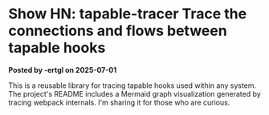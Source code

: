 # Show HN: tapable-tracer Trace the connections and flows between tapable hooks

**Posted by -ertgl on 2025-07-01**

This is a reusable library for tracing tapable hooks used within any system. The project's README includes a Mermaid graph visualization generated by tracing webpack internals. I'm sharing it for those who are curious.